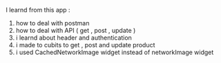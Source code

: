 I learnd from this app : 
1) how to deal with postman
2) how to deal with API ( get , post , update )
3) i learnd about header and authentication 
4) i made to cubits to get , post and update product 
5) i used CachedNetworkImage widget instead of networkImage widget

